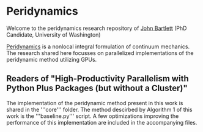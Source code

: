 # Peridynamics

Welcome to the peridynamics research repository of [John Bartlett](https://www.linkedin.com/in/john-bartlett-296a44126/) (PhD Candidate, University of Washington)

[Peridynamics](https://en.wikipedia.org/wiki/Peridynamics) is a nonlocal integral formulation of continuum mechanics. The research shared here focusses on parallelized implementations of the peridynamic method utilizing GPUs.

## Readers of "High-Productivity Parallelism with Python Plus Packages (but without a Cluster)"

The implementation of the peridynamic method present in this work is shared in the '''core''' folder. The method descirbed by Algorithm 1 of this work is the '''baseline.py''' script. A few optimizations improving the performance of this implementation are included in the accompanying files.

